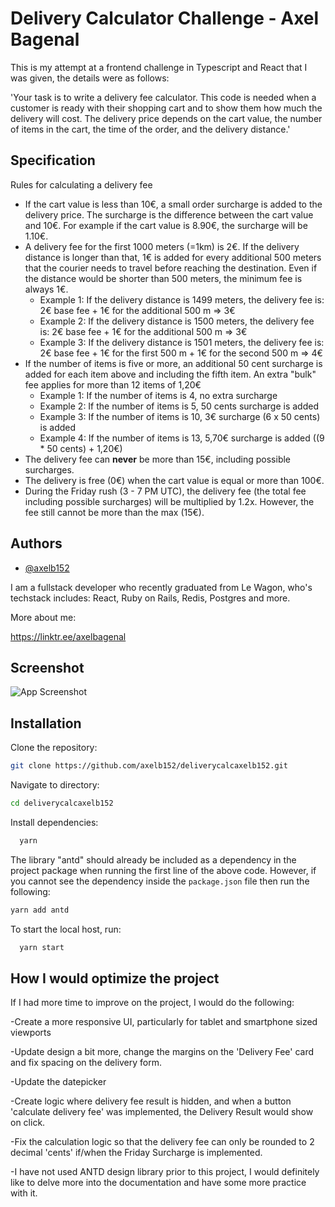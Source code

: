 
# Delivery Calculator Challenge - Axel Bagenal 

This is my attempt at a frontend challenge in Typescript and React that I was given, the details were as follows:

'Your task is to write a delivery fee calculator. This code is needed when a customer is ready with their shopping cart and to show them how much the delivery will cost. The delivery price depends on the cart value, the number of items in the cart, the time of the order, and the delivery distance.'

## Specification

Rules for calculating a delivery fee
* If the cart value is less than 10€, a small order surcharge is added to the delivery price. The surcharge is the difference between the cart value and 10€. For example if the cart value is 8.90€, the surcharge will be 1.10€.
* A delivery fee for the first 1000 meters (=1km) is 2€. If the delivery distance is longer than that, 1€ is added for every additional 500 meters that the courier needs to travel before reaching the destination. Even if the distance would be shorter than 500 meters, the minimum fee is always 1€.
  * Example 1: If the delivery distance is 1499 meters, the delivery fee is: 2€ base fee + 1€ for the additional 500 m => 3€
  * Example 2: If the delivery distance is 1500 meters, the delivery fee is: 2€ base fee + 1€ for the additional 500 m => 3€
  * Example 3: If the delivery distance is 1501 meters, the delivery fee is: 2€ base fee + 1€ for the first 500 m + 1€ for the second 500 m => 4€
* If the number of items is five or more, an additional 50 cent surcharge is added for each item above and including the fifth item. An extra "bulk" fee applies for more than 12 items of 1,20€
  * Example 1: If the number of items is 4, no extra surcharge
  * Example 2: If the number of items is 5, 50 cents surcharge is added
  * Example 3: If the number of items is 10, 3€ surcharge (6 x 50 cents) is added
  * Example 4: If the number of items is 13, 5,70€ surcharge is added ((9 * 50 cents) + 1,20€)
* The delivery fee can __never__ be more than 15€, including possible surcharges.
* The delivery is free (0€) when the cart value is equal or more than 100€. 
* During the Friday rush (3 - 7 PM UTC), the delivery fee (the total fee including possible surcharges) will be multiplied by 1.2x. However, the fee still cannot be more than the max (15€).

## Authors

- [@axelb152](https://github.com/axelb152)

I am a fullstack developer who recently graduated from Le Wagon, who's techstack includes: React, Ruby on Rails, Redis, Postgres and more. 

More about me:

https://linktr.ee/axelbagenal

## Screenshot

![App Screenshot](https://drive.google.com/uc?export=view&id=1mbhd1OkwuMzZcWpCubEfiKANz_Gy6ym7)


## Installation

Clone the repository:

```bash
git clone https://github.com/axelb152/deliverycalcaxelb152.git
```

Navigate to directory:

```bash
cd deliverycalcaxelb152
```

Install dependencies:

```bash
  yarn 
```
    
The library "antd" should already be included as a dependency in the project package when running the first line of the above code. However, if you cannot see the dependency inside the ```package.json``` file then run the following:

```bash
yarn add antd
```

To start the local host, run:

```bash
  yarn start
  ```
## How I would optimize the project

If I had more time to improve on the project, I would do the following:

-Create a more responsive UI, particularly for tablet and smartphone sized viewports

-Update design a bit more, change the margins on the 'Delivery Fee' card and fix spacing on the delivery form. 

-Update the datepicker

-Create logic where delivery fee result is hidden, and when a button 'calculate delivery fee' was implemented, the Delivery Result would show on click. 

-Fix the calculation logic so that the delivery fee can only be rounded to 2 decimal 'cents' if/when the Friday Surcharge is implemented. 

-I have not used ANTD design library prior to this project, I would definitely like to delve more into the documentation and have some more practice with it. 


